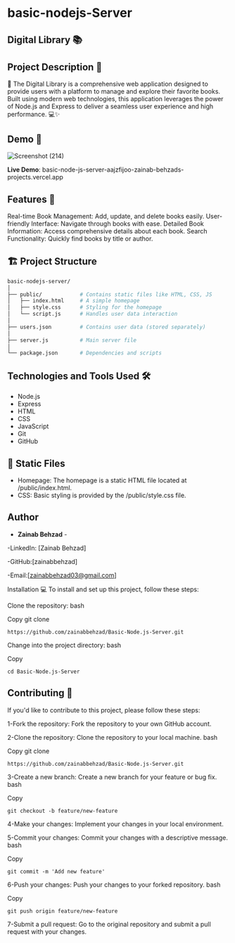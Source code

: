 # basic-nodejs-Server
## Digital Library 📚
## Project Description 📝

🌟 The Digital Library is a comprehensive web application designed to provide users with a platform to manage and explore their favorite books. Built using modern web technologies, this application leverages the power of Node.js and Express to deliver a seamless user experience and high performance. 💻✨

## Demo 📸
![Screenshot (214)](https://github.com/user-attachments/assets/afb58886-9e35-4588-bbc3-c2d8f73b4dc9)



**Live Demo**:
basic-node-js-server-aajzfijoo-zainab-behzads-projects.vercel.app



## Features 🎉
Real-time Book Management: Add, update, and delete books easily.
User-friendly Interface: Navigate through books with ease.
Detailed Book Information: Access comprehensive details about each book.
Search Functionality: Quickly find books by title or author.


## 🏗️ Project Structure

```bash
basic-nodejs-server/
│
├── public/            # Contains static files like HTML, CSS, JS
│   ├── index.html     # A simple homepage
│   ├── style.css      # Styling for the homepage
│   └── script.js      # Handles user data interaction
│
├── users.json         # Contains user data (stored separately)
│
├── server.js          # Main server file
│
└── package.json       # Dependencies and scripts
```


## Technologies and Tools Used 🛠️
- Node.js
- Express
- HTML
- CSS
- JavaScript
- Git
- GitHub


## 📁 Static Files
- Homepage: The homepage is a static HTML file located at /public/index.html.
- CSS: Basic styling is provided by the /public/style.css file.


## Author

- **Zainab Behzad** - 

-LinkedIn: [Zainab Behzad]

-GitHub:[zainabbehzad]

-Email:[zainabbehzad03@gmail.com]



Installation 💻
To install and set up this project, follow these steps:

Clone the repository:
bash

Copy
git clone 

    https://github.com/zainabbehzad/Basic-Node.js-Server.git
    
Change into the project directory:
bash

Copy

    cd Basic-Node.js-Server
    

## Contributing 🤝

If you'd like to contribute to this project, please follow these steps:

1-Fork the repository: Fork the repository to your own GitHub account.

2-Clone the repository: Clone the repository to your local machine. bash

Copy git clone

    https://github.com/zainabbehzad/Basic-Node.js-Server.git
    
3-Create a new branch: Create a new branch for your feature or bug fix. bash

Copy

    git checkout -b feature/new-feature
    
4-Make your changes: Implement your changes in your local environment.

5-Commit your changes: Commit your changes with a descriptive message. bash

Copy

    git commit -m 'Add new feature'
    
6-Push your changes: Push your changes to your forked repository. bash

Copy

    git push origin feature/new-feature
    
7-Submit a pull request: Go to the original repository and submit a pull request with your changes.
